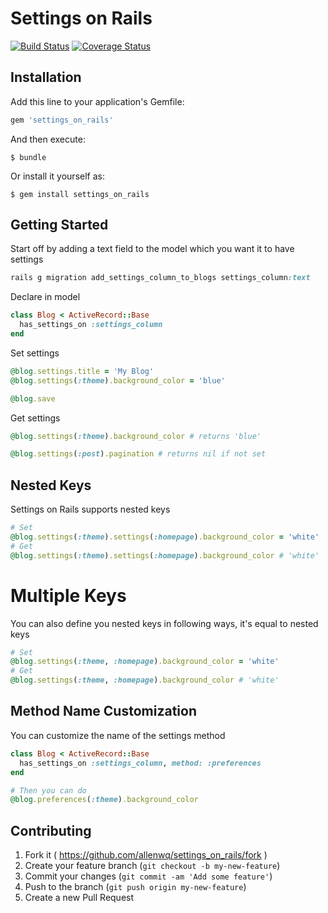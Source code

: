# Settings on Rails
[![Build Status](https://travis-ci.org/allenwq/settings_on_rails.svg?branch=master)](https://travis-ci.org/allenwq/settings_on_rails)
[![Coverage Status](https://coveralls.io/repos/allenwq/settings_on_rails/badge.svg?branch=master)](https://coveralls.io/r/allenwq/settings_on_rails?branch=master)

## Installation

Add this line to your application's Gemfile:

```ruby
gem 'settings_on_rails'
```

And then execute:

    $ bundle

Or install it yourself as:

    $ gem install settings_on_rails

## Getting Started

Start off by adding a text field to the model which you want it to have settings
```ruby
rails g migration add_settings_column_to_blogs settings_column:text

```

Declare in model
```ruby
class Blog < ActiveRecord::Base
  has_settings_on :settings_column
end
```

Set settings
```ruby
@blog.settings.title = 'My Blog'
@blog.settings(:theme).background_color = 'blue'

@blog.save
```

Get settings
```ruby
@blog.settings(:theme).background_color # returns 'blue'

@blog.settings(:post).pagination # returns nil if not set
```

<!--
## Default Values

```ruby
class Blog < ActiveRecord::Base
  has_settings_on :column

  has_settings do |s|
    s.has_key :theme, defaults:{ background_color: 'red', text_size: 50 }
  end
end
```
OR
```ruby
class Blog < ActiveRecord::Base
  has_settings_on :column do |s|
    s.has_key :theme, defaults:{ background_color: 'red', text_size: 50 }
  end
end
```
-->

## Nested Keys
Settings on Rails supports nested keys
```ruby
# Set
@blog.settings(:theme).settings(:homepage).background_color = 'white'
# Get
@blog.settings(:theme).settings(:homepage).background_color # 'white'
```

# Multiple Keys
You can also define you nested keys in following ways, it's equal to nested keys
```ruby
# Set
@blog.settings(:theme, :homepage).background_color = 'white'
# Get
@blog.settings(:theme, :homepage).background_color # 'white'
```


## Method Name Customization
You can customize the name of the settings method
```ruby
class Blog < ActiveRecord::Base
  has_settings_on :settings_column, method: :preferences
end

# Then you can do
@blog.preferences(:theme).background_color
```

## Contributing

1. Fork it ( https://github.com/allenwq/settings_on_rails/fork )
2. Create your feature branch (`git checkout -b my-new-feature`)
3. Commit your changes (`git commit -am 'Add some feature'`)
4. Push to the branch (`git push origin my-new-feature`)
5. Create a new Pull Request

